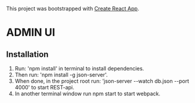 This project was bootstrapped with [Create React App](https://github.com/facebook/create-react-app).

# ADMIN UI

## Installation

1. Run: 'npm install' in terminal to install dependencies. 
2. Then run: 'npm install -g json-server'.
3. When done, in the project root run: 'json-server --watch db.json --port 4000' to start REST-api.
4. In another terminal window run npm start to start webpack.

